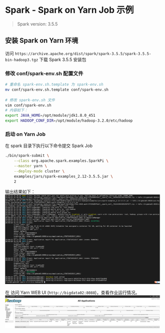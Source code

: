 # Spark - Spark on Yarn Job 示例  

>Spark version: 3.5.5  


## 安装 Spark on Yarn 环境   
访问 `https://archive.apache.org/dist/spark/spark-3.5.5/spark-3.5.5-bin-hadoop3.tgz` 下载 Spark 3.5.5 安装包   

### 修改 conf/spark-env.sh 配置文件  
```bash
# 重命名 spark-env.sh.template 为 spark-env.sh  
mv conf/spark-env.sh.template conf/spark-env.sh

# 修改 spark-env.sh 文件 
vim conf/spark-env.sh 
# 内容如下：  
export JAVA_HOME=/opt/module/jdk1.8.0_451
export HADOOP_CONF_DIR=/opt/module/hadoop-3.2.0/etc/hadoop
```  

### 启动 on Yarn Job 
在 spark 目录下执行以下命令提交 Spark Job   
```bash
./bin/spark-submit \
    --class org.apache.spark.examples.SparkPi \
    --master yarn \
    --deploy-mode cluster \
    examples/jars/spark-examples_2.12-3.5.5.jar \
    2
```

输出结果如下：  
![sparkonyarn01](images/sparkonyarn01.png)  

在 访问 Yarn WEB UI (`http://bigdata02:8088`)，查看作业运行情况。    
![sparkonyarn02](images/sparkonyarn02.png)       
